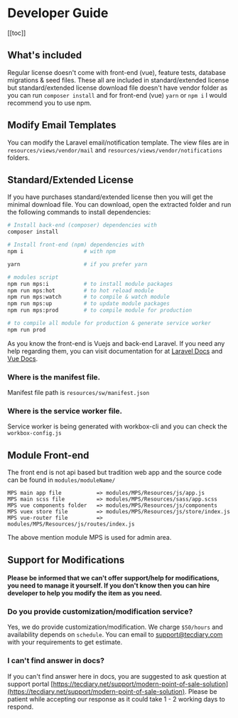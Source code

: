 # Developer Guide

[[toc]]

## What's included

Regular license doesn't come with front-end (vue), feature tests, database migrations & seed files. These all are included in standard/extended license but standard/extended license download file doesn't have vendor folder as you can run `composer install` and for front-end (vue) `yarn` or `npm i` I would recommend you to use npm.

## Modify Email Templates

You can modify the Laravel email/notification template. The view files are in `resources/views/vendor/mail` and `resources/views/vendor/notifications` folders.

## Standard/Extended License

If you have purchases standard/extended license then you will get the minimal download file. You can download, open the extracted folder and run the following commands to install dependencies:

```bash
# Install back-end (composer) dependencies with
composer install

# Install front-end (npm) dependencies with
npm i                   # with npm

yarn                    # if you prefer yarn

# modules script
npm run mps:i           # to install module packages
npm run mps:hot         # to hot reload module
npm run mps:watch       # to compile & watch module
npm run mps:up          # to update module packages
npm run mps:prod        # to compile module for production

# to compile all module for production & generate service worker
npm run prod
```

As you know the front-end is Vuejs and back-end Laravel. If you need any help regarding them, you can visit documentation for at [Laravel Docs](https://laravel.com/docs) and [Vue Docs](https://vuejs.org/v2/guide).

### Where is the manifest file.

Manifest file path is `resources/sw/manifest.json`

### Where is the service worker file.

Service worker is being generated with workbox-cli and you can check the `workbox-config.js`

## Module Front-end

The front end is not api based but tradition web app and the source code can be found in `modules/moduleName/`

```text
MPS main app file           => modules/MPS/Resources/js/app.js
MPS main scss file          => modules/MPS/Resources/sass/app.scss
MPS vue components folder   => modules/MPS/Resources/js/components
MPS vuex store file         => modules/MPS/Resources/js/store/index.js
MPS vue-router file         => modules/MPS/Resources/js/routes/index.js
```

The above mention module MPS is used for admin area.

## Support for Modifications

#### Please be informed that we can't offer support/help for modifications, you need to manage it yourself. If you don't know then you can hire developer to help you modify the item as you need.

### Do you provide customization/modification service?

Yes, we do provide customization/modification. We charge `$50/hours` and availability depends on `schedule`. You can email to support@tecdiary.com with your requirements to get estimate.

### I can't find answer in docs?

If you can't find answer here in docs, you are suggested to ask question at support portal [https://tecdiary.net/support/modern-point-of-sale-solution](https://tecdiary.net/support/modern-point-of-sale-solution). Please be patient while accepting our response as it could take 1 - 2 working days to respond.

